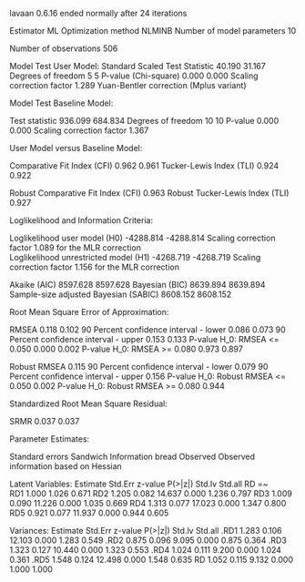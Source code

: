 lavaan 0.6.16 ended normally after 24 iterations

  Estimator                                         ML
  Optimization method                           NLMINB
  Number of model parameters                        10

  Number of observations                           506

Model Test User Model:
                                              Standard      Scaled
  Test Statistic                                40.190      31.167
  Degrees of freedom                                 5           5
  P-value (Chi-square)                           0.000       0.000
  Scaling correction factor                                  1.289
    Yuan-Bentler correction (Mplus variant)                       

Model Test Baseline Model:

  Test statistic                               936.099     684.834
  Degrees of freedom                                10          10
  P-value                                        0.000       0.000
  Scaling correction factor                                  1.367

User Model versus Baseline Model:

  Comparative Fit Index (CFI)                    0.962       0.961
  Tucker-Lewis Index (TLI)                       0.924       0.922
                                                                  
  Robust Comparative Fit Index (CFI)                         0.963
  Robust Tucker-Lewis Index (TLI)                            0.927

Loglikelihood and Information Criteria:

  Loglikelihood user model (H0)              -4288.814   -4288.814
  Scaling correction factor                                  1.089
      for the MLR correction                                      
  Loglikelihood unrestricted model (H1)      -4268.719   -4268.719
  Scaling correction factor                                  1.156
      for the MLR correction                                      
                                                                  
  Akaike (AIC)                                8597.628    8597.628
  Bayesian (BIC)                              8639.894    8639.894
  Sample-size adjusted Bayesian (SABIC)       8608.152    8608.152

Root Mean Square Error of Approximation:

  RMSEA                                          0.118       0.102
  90 Percent confidence interval - lower         0.086       0.073
  90 Percent confidence interval - upper         0.153       0.133
  P-value H_0: RMSEA <= 0.050                    0.000       0.002
  P-value H_0: RMSEA >= 0.080                    0.973       0.897
                                                                  
  Robust RMSEA                                               0.115
  90 Percent confidence interval - lower                     0.079
  90 Percent confidence interval - upper                     0.156
  P-value H_0: Robust RMSEA <= 0.050                         0.002
  P-value H_0: Robust RMSEA >= 0.080                         0.944

Standardized Root Mean Square Residual:

  SRMR                                           0.037       0.037

Parameter Estimates:

  Standard errors                             Sandwich
  Information bread                           Observed
  Observed information based on                Hessian

Latent Variables:
                   Estimate  Std.Err  z-value  P(>|z|)   Std.lv  Std.all
  RD =~                                                                 
    RD1               1.000                               1.026    0.671
    RD2               1.205    0.082   14.637    0.000    1.236    0.797
    RD3               1.009    0.090   11.226    0.000    1.035    0.669
    RD4               1.313    0.077   17.023    0.000    1.347    0.800
    RD5               0.921    0.077   11.937    0.000    0.944    0.605

Variances:
                   Estimate  Std.Err  z-value  P(>|z|)   Std.lv  Std.all
   .RD1               1.283    0.106   12.103    0.000    1.283    0.549
   .RD2               0.875    0.096    9.095    0.000    0.875    0.364
   .RD3               1.323    0.127   10.440    0.000    1.323    0.553
   .RD4               1.024    0.111    9.200    0.000    1.024    0.361
   .RD5               1.548    0.124   12.498    0.000    1.548    0.635
    RD                1.052    0.115    9.132    0.000    1.000    1.000


